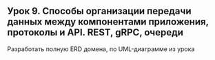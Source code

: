## Урок 9. Способы организации передачи данных между компонентами приложения, протоколы и API. REST, gRPC, очереди
Разработать полную ERD домена, по UML-диаграмме из урока